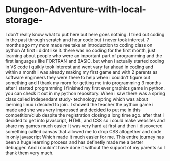 # Dungeon-Adventure-with-local-storage-
I don't really know what to put here but here goes nothing.
I tried out coding in the past through scratch and hour code but i never took interest.
7 months ago my mom made me take an introduction to coding class on python
At first i didnt like it. there was no coding for the first month, just learning about people who were an important
part of programming and the first languages  like FORTRAN and BASIC.
but when i actually started coding in VS code i quikly took interest and went vary far ahead in coding and within a month i was already making my first game
and with 2 parents as software engineers they were there to help when i couldn't figure out something
and I thank my mom for getting me into programming
3 months after i started programming I finished my first ever graphics game in python. you can check it out in my python repository.
When i saw there was a spring class called Independant study- technology spring which was about 
laerning linux i decided to join. I showed the teacher the python game i made and she was very impressed and decided to put me in this competition/club
despite the registration closing a long time ago.
after that i decided to get into javascript, HTML, and CSS so i could make websites and share my games much easier
It was very hard at first and then i discovered something called canvas that allowed me to drop CSS altogether and code in only javascript
Which made it much easier for me. This entire journey has been a huge learning process and has definetly made me a better debugger.
And i couldn't have done it without the support of my parents so I thank them very much.

